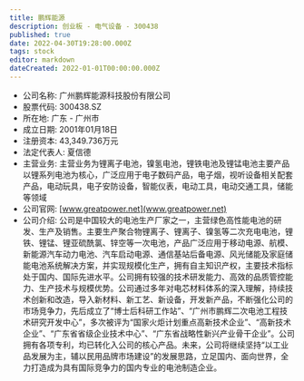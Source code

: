 ```yaml
---
title: 鹏辉能源
description: 创业板 - 电气设备 - 300438
published: true
date: 2022-04-30T19:28:00.000Z
tags: stock
editor: markdown
dateCreated: 2022-01-01T00:00:00.000Z
---
```


- 公司名称: 广州鹏辉能源科技股份有限公司
- 股票代码: 300438.SZ
- 所在地: 广东 - 广州市
- 成立日期: 2001年01月18日
- 注册资本: 43,349.736万元
- 法定代表人: 夏信德
- 主营业务: 主营业务为锂离子电池，镍氢电池，锂铁电池及锂锰电池主要产品以锂系列电池为核心，广泛应用于电子数码产品，电子烟，视听设备相关配套产品，电动玩具，电子安防设备，智能仪表，电动工具，电动交通工具，储能等领域
- 公司官网: [www.greatpower.net](www.greatpower.net)
- 公司介绍: 公司是中国较大的电池生产厂家之一，主营绿色高性能电池的研发、生产及销售。主要生产聚合物锂离子、锂离子、镍氢等二次充电电池，锂铁、锂锰、锂亚硫酰氯、锌空等一次电池，产品广泛应用于移动电源、航模、新能源汽车动力电池、汽车启动电源、通信基站后备电源、风光储能及家庭储能电池系统解决方案，并实现规模化生产，拥有自主知识产权，主要技术指标处于国内、国际先进水平。公司拥有较强的技术研发能力、高效的品质管控能力、生产技术与规模优势。公司通过多年对电芯材料体系的深入理解，持续技术创新和改造，导入新材料、新工艺、新设备，开发新产品，不断强化公司的市场竞争力，先后成立了“博士后科研工作站”、“广州市鹏辉二次电池工程技术研究开发中心”，多次被评为“国家火炬计划重点高新技术企业”、“高新技术企业”、“广东省省级企业技术中心”、“广东省战略性新兴产业骨干企业”。公司拥有各项专利，均已转化入公司的核心产品。未来，公司将继续坚持“以工业品发展为主，辅以民用品牌市场建设”的发展思路，立足国内、面向世界，全力打造成为具有国际竞争力的国内专业的电池制造企业。


